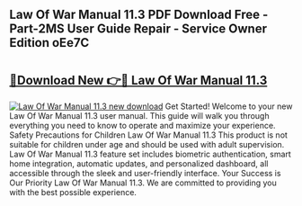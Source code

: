 ## Law Of War Manual 11.3 PDF Download Free - Part-2MS User Guide Repair - Service Owner Edition oEe7C

# <h2><a href="http://bc22238.oget.top/?id=Law+Of+War+Manual+11.3">🔗Download New 👉🔴 Law Of War Manual 11.3</a></h2>

[![Law Of War Manual 11.3 new download](https://i.imgur.com/5g1atiW.png)](http://bc22238.oget.top/?id=Law+Of+War+Manual+11.3)
Get Started! Welcome to your new Law Of War Manual 11.3 user manual. This guide will walk you through everything you need to know to operate and maximize your experience. Safety Precautions for Children Law Of War Manual 11.3 This product is not suitable for children under age and should be used with adult supervision. Law Of War Manual 11.3 feature set includes biometric authentication, smart home integration, automatic updates, and personalized dashboard, all accessible through the sleek and user-friendly interface. Your Success is Our Priority Law Of War Manual 11.3. We are committed to providing you with the best possible experience.
